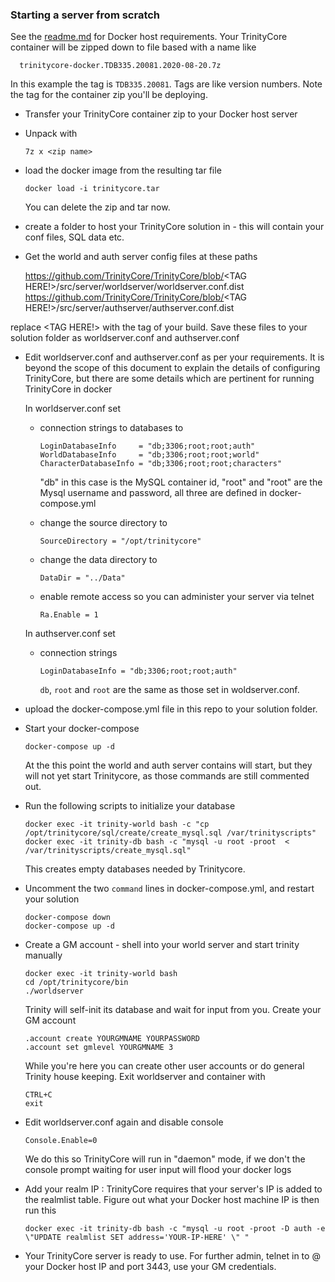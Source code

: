 ### Starting a server from scratch

See the [readme.md](-/README.md) for Docker host requirements. Your TrinityCore container will be zipped down to file based with a name like 

      trinitycore-docker.TDB335.20081.2020-08-20.7z 

In this example the tag is `TDB335.20081`. Tags are like version numbers. Note the tag for the container zip you'll be deploying.

- Transfer your TrinityCore container zip to your Docker host server
- Unpack with 
      
      7z x <zip name> 

- load the docker image from the resulting tar file

      docker load -i trinitycore.tar
   
   You can delete the zip and tar now.
      
 - create a folder to host your TrinityCore solution in - this will contain your conf files, SQL data etc.
 - Get the world and auth server config files at these paths
 
    https://github.com/TrinityCore/TrinityCore/blob/<TAG HERE!>/src/server/worldserver/worldserver.conf.dist
    https://github.com/TrinityCore/TrinityCore/blob/<TAG HERE!>/src/server/authserver/authserver.conf.dist
    
  replace <TAG HERE!> with the tag of your build. Save these files to your solution folder as worldserver.conf and authserver.conf
  
  - Edit worldserver.conf and authserver.conf as per your requirements. It is beyond the scope of this document to explain the details of configuring TrinityCore, but there are some details which are pertinent for running TrinityCore in docker
  
      In worldserver.conf set
      
      - connection strings to databases to

            LoginDatabaseInfo     = "db;3306;root;root;auth"
            WorldDatabaseInfo     = "db;3306;root;root;world"
            CharacterDatabaseInfo = "db;3306;root;root;characters"
        
        "db" in this case is the MySQL container id, "root" and "root" are the Mysql username and password, all three are defined in docker-compose.yml

      - change the source directory to
      
            SourceDirectory = "/opt/trinitycore"

      - change the data directory to
      
            DataDir = "../Data"
            
      - enable remote access so you can administer your server via telnet

            Ra.Enable = 1
          
      In authserver.conf set   
      
      - connection strings 
      
            LoginDatabaseInfo = "db;3306;root;root;auth"
      
        `db`, `root` and `root` are the same as those set in woldserver.conf.
      
- upload the docker-compose.yml file in this repo to your solution folder.

- Start your docker-compose

      docker-compose up -d
  
  At the this point the world and auth server contains will start, but they will not yet start Trinitycore, as those commands are still commented out.
      
- Run the following scripts to initialize your database      

      docker exec -it trinity-world bash -c "cp /opt/trinitycore/sql/create/create_mysql.sql /var/trinityscripts"
      docker exec -it trinity-db bash -c "mysql -u root -proot  < /var/trinityscripts/create_mysql.sql"
      
  This creates empty databases needed by Trinitycore.    

- Uncomment the two `command` lines in docker-compose.yml, and restart your solution
      
      docker-compose down
      docker-compose up -d
    
- Create a GM account - shell into your world server and start trinity manually

      docker exec -it trinity-world bash
      cd /opt/trinitycore/bin
      ./worldserver
      
   Trinity will self-init its database and wait for input from you. Create your GM account
   
      .account create YOURGMNAME YOURPASSWORD
      .account set gmlevel YOURGMNAME 3
    
    While you're here you can create other user accounts or do general Trinity house keeping. Exit worldserver and container with 
    
      CTRL+C
      exit
      
- Edit worldserver.conf again and disable console

      Console.Enable=0
      
   We do this so TrinityCore will run in "daemon" mode,  if we don't the console prompt waiting for user input will flood your docker logs
   

- Add your realm IP : TrinityCore requires that your server's IP is added to the realmlist table. Figure out what your Docker host machine IP is then run this

      docker exec -it trinity-db bash -c "mysql -u root -proot -D auth -e \"UPDATE realmlist SET address='YOUR-IP-HERE' \" "  

- Your TrinityCore server is ready to use. For further admin, telnet in to @ your Docker host IP and port 3443, use your GM credentials.
